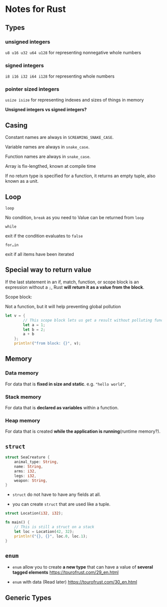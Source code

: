 # Notes for Rust

## Types

### unsigned integers

`u8 u16 u32 u64 u128` for representing nonnegative whole numbers

### signed integers

`i8 i16 i32 i64 i128` for representing whole numbers

### pointer sized integers

`usize isize` for representing indexes and sizes of things in memory

**Unsigned integers vs signed integers?**

## Casing

Constant names are always in `SCREAMING_SNAKE_CASE`.

Variable names are always in `snake_case`.

Function names are always in `snake_case`.

Array is fix-lengthed, known at compile time

If no return type is specified for a function, it returns an empty tuple, also known as a unit.

## Loop

`loop`

No condition, `break` as you need to Value can be returned from `loop`

`while`

exit if the condition evaluates to `false`

`for…in`

exit if all items have been iterated

## Special way to return value

If the last statement in an if, match, function, or scope block is an expression without a `;`, Rust **will return it as a value from the block**.

Scope block:

Not a function, but it will help preventing global pollution

```rust
let v = {
        // This scope block lets us get a result without polluting function scope
        let a = 1;
        let b = 2;
        a + b
    };
    println!("from block: {}", v);
```

## Memory

### Data memory

For data that is **fixed in size and static**. e.g. `"hello world"`,

### Stack memory

For data that is **declared as variables** within a function.

### Heap memory

For data that is created **while the application is running**(runtime memory?).

## `struct`

```rust
struct SeaCreature {
    animal_type: String,
    name: String,
    arms: i32,
    legs: i32,
    weapon: String,
}
```

- `struct` do not have to have any fields at all.

- you can create `struct` that are used like a tuple.

```rust
struct Location(i32, i32);

fn main() {
    // This is still a struct on a stack
    let loc = Location(42, 32);
    println!("{}, {}", loc.0, loc.1);
}
```

## `enum`

- `enum` allow you to create **a new type** that can have a value of **several tagged elements** <https://tourofrust.com/29_en.html>

- `enum` with data (Read later) <https://tourofrust.com/30_en.html>

## Generic Types
